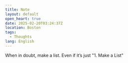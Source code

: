 ```yaml
---
title: Note
layout: default
open_heart: true
date: 2025-02-20T03:24:37Z
location: Boston
tags:
  - Thoughts
lang: English
---
```


When in doubt, make a list. Even if it’s just "1. Make a List"
